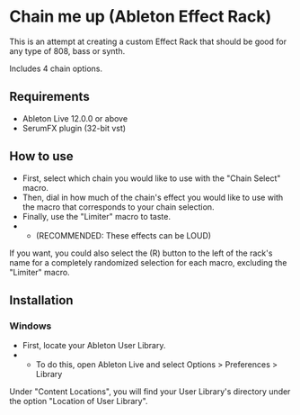 # Chain me up (Ableton Effect Rack)
This is an attempt at creating a custom Effect Rack that should be good for any type of 808, bass or synth.

Includes 4 chain options.

## Requirements
- Ableton Live 12.0.0 or above
- SerumFX plugin (32-bit vst)

## How to use
- First, select which chain you would like to use with the "Chain Select" macro.
- Then, dial in how much of the chain's effect you would like to use with the macro that corresponds to your chain selection.
- Finally, use the "Limiter" macro to taste.
- - (RECOMMENDED: These effects can be LOUD)

If you want, you could also select the (R) button to the left of the rack's name for a completely randomized selection for each macro, excluding the "Limiter" macro.

## Installation
### Windows
- First, locate your Ableton User Library.
- - To do this, open Ableton Live and select Options > Preferences > Library

Under "Content Locations", you will find your User Library's directory under the option "Location of User Library".



